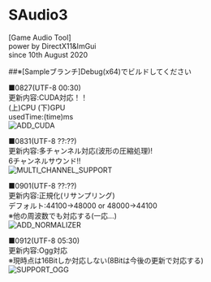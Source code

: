 # SAudio3  
[Game Audio Tool]  
power by DirectX11&ImGui  
since 10th August 2020  

##※[Sampleブランチ]Debug(x64)でビルドしてください

■0827(UTF-8 00:30)  
更新内容:CUDA対応！！  
(上)CPU (下)GPU  
usedTime:(time)ms  
![ADD_CUDA](https://i.gyazo.com/473520a2bc90a0357321211100ccfa47.png "0827_1")  

■0831(UTF-8 ??:??)  
更新内容:多チャンネル対応(波形の圧縮処理)!  
6チャンネルサウンド!!  
![MULTI_CHANNEL_SUPPORT](https://i.gyazo.com/170d2c9bfa3411f055667b989df57e3d.png "0831_1")  

■0901(UTF-8 ??:??)  
更新内容:正規化(リサンプリング)  
デフォルト:44100->48000 or 48000->44100  
※他の周波数でも対応する(一応…)  
![ADD_NORMALIZER](https://i.gyazo.com/8c6e1ec5224106214cc43b0cbc8d4de9.png "0901_1")  

■0912(UTF-8 05:30)  
更新内容:Ogg対応   
※現時点は16Bitしか対応しない(8Bitは今後の更新で対応する)  
![SUPPORT_OGG](https://i.gyazo.com/b624b2fd64e2af10c612b36c11a7d50e.png "0912_1")